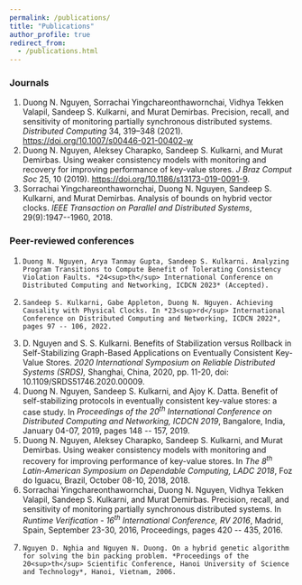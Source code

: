 ```yaml
---
permalink: /publications/
title: "Publications"
author_profile: true
redirect_from: 
  - /publications.html
---
```


<!---
Publications
============
--->

### Journals
1.    Duong N. Nguyen, Sorrachai Yingchareonthawornchai, Vidhya Tekken Valapil, Sandeep S. Kulkarni, and Murat Demirbas. Precision, recall, and sensitivity of monitoring partially synchronous distributed systems. *Distributed Computing* 34, 319–348 (2021). https://doi.org/10.1007/s00446-021-00402-w
2.    Duong N. Nguyen, Aleksey Charapko, Sandeep S. Kulkarni, and Murat Demirbas. Using weaker consistency models with monitoring and recovery for improving performance of key-value stores. *J Braz Comput Soc* 25, 10 (2019). https://doi.org/10.1186/s13173-019-0091-9.
3.    Sorrachai Yingchareonthawornchai, Duong N. Nguyen, Sandeep S. Kulkarni, and Murat Demirbas. Analysis of bounds on hybrid vector clocks. *IEEE Transaction on Parallel and Distributed Systems*, 29(9):1947--1960, 2018.

### Peer-reviewed conferences

1.     Duong N. Nguyen, Arya Tanmay Gupta, Sandeep S. Kulkarni. Analyzing Program Transitions to Compute Benefit of Tolerating Consistency Violation Faults. *24<sup>th</sup> International Conference on Distributed Computing and Networking, ICDCN 2023* (Accepted).
1.     Sandeep S. Kulkarni, Gabe Appleton, Duong N. Nguyen. Achieving Causality with Physical Clocks. In *23<sup>rd</sup> International Conference on Distributed Computing and Networking, ICDCN 2022*, pages 97 -- 106, 2022.
1.    D. Nguyen and S. S. Kulkarni. Benefits of Stabilization versus Rollback in Self-Stabilizing Graph-Based Applications on Eventually Consistent Key-Value Stores. *2020 International Symposium on Reliable Distributed Systems (SRDS),* Shanghai, China, 2020, pp. 11-20, doi: 10.1109/SRDS51746.2020.00009.
1.    Duong N. Nguyen, Sandeep S. Kulkarni, and Ajoy K. Datta. Benefit of self-stabilizing protocols in eventually consistent key-value stores: a case study. In *Proceedings of the 20<sup>th</sup> International Conference on Distributed Computing and Networking, ICDCN 2019*, Bangalore, India, January 04-07, 2019, pages 148 -- 157, 2019.
1.    Duong N. Nguyen, Aleksey Charapko, Sandeep S. Kulkarni, and Murat Demirbas. Using weaker consistency models with monitoring and recovery for improving performance of key-value stores. In *The 8<sup>th</sup> Latin-American Symposium on Dependable Computing, LADC 2018*, Foz do Iguacu, Brazil, October 08-10, 2018, 2018.
1.    Sorrachai Yingchareonthawornchai, Duong N. Nguyen, Vidhya Tekken Valapil, Sandeep S. Kulkarni, and Murat Demirbas. Precision, recall, and sensitivity of monitoring partially synchronous distributed systems. In *Runtime Verification - 16<sup>th</sup> International Conference, RV 2016*, Madrid, Spain, September 23-30, 2016, Proceedings, pages 420 -- 435, 2016.
1.     Nguyen D. Nghia and Nguyen N. Duong. On a hybrid genetic algorithm for solving the bin packing problem. *Proceedings of the 20<sup>th</sup> Scientific Conference, Hanoi University of Science and Technology*, Hanoi, Vietnam, 2006.